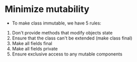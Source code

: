 # Minimize mutability
- To make class immutable, we have 5 rules:
1. Don't provide methods that modify objects state
2. Ensure that the class can't be extended (make class final)
3. Make all fields final
4. Make all fields private
5. Ensure exclusive access to any mutable components


<!--stackedit_data:
eyJoaXN0b3J5IjpbLTE1MzI4ODAxODVdfQ==
-->